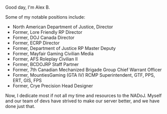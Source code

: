 Good day, I'm Alex B.

Some of my notable positions include:
- North American Department of Justice, Director
- Former, Lore Friendly RP Director
- Former, DOJ Canada Director
- Former, ECRP Director
- Former, Department of Justice RP Master Deputy
- Former, Mayfair Gaming Civilian Media
- Former, AFS Roleplay Civilian II
- Former, BCDOJRP Staff Partner
- Former, 7th Canadian Mechanized Brigade Group Chief Warrant Officer
- Former, MountiesGaming (GTA IV) RCMP Superintendent, GTF, PPS, ERT, GIS, FPS
- Former, Crye Precision Head Designer

Now, I dedicate most if not all my time and resources to the NADoJ. Myself and our team of devs have strived to make our server better, and we have done just that.
